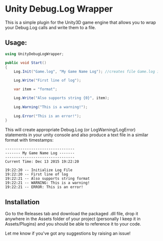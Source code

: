 Unity Debug.Log Wrapper
========================

This is a simple plugin for the Unity3D game engine that allows you to wrap your Debug.Log calls and write them to a file.

Usage:
------
```csharp
using UnityDebugLogWrapper;

public void Start() 
{
	Log.Init("Game.log", "My Game Name Log"); //creates file Game.log in your game directory, initializes log with title "My Game Name Log"

	Log.Write("First line of log");

	var item = "format";

	Log.Write("Also supports string {0}", item);
	
	Log.Warning("This is a warning!");
	
	Log.Error("This is an error!");
}
```
This will create appropriate Debug.Log (or LogWarning/LogError) statements in your unity console and also produce a text file in a similar format with timestamps:

```
--------------------------------
------- My Game Name Log -------
--------------------------------
Current Time: Dec 13 2015 19:22:20

19:22:20 -- Initialize Log File
19:22:20 -- First line of log
19:22:21 -- Also supports string format
19:22:21 -- WARNING: This is a warning!
19:22:21 -- ERROR: This is an error!
```

Installation
------------
Go to the Releases tab and download the packaged .dll file, drop it anywhere in the Assets folder of your project (personally I keep it in Assets/Plugins) and you should be able to reference it to your code.

Let me know if you've got any suggestions by raising an issue!
